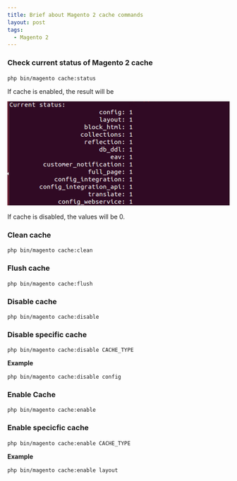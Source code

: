 ```yaml
---
title: Brief about Magento 2 cache commands
layout: post
tags:
  - Magento 2
---
```


### Check current status of Magento 2 cache

	php bin/magento cache:status

If cache is enabled, the result will be

![magento-2-store-configuration](/images/2017/cache-status-magento-2.png)

If cache is disabled, the values will be 0.

### Clean cache

	php bin/magento cache:clean

### Flush cache

	php bin/magento cache:flush

### Disable cache

	php bin/magento cache:disable


### Disable specific cache

	php bin/magento cache:disable CACHE_TYPE

**Example**

	php bin/magento cache:disable config

### Enable Cache

	php bin/magento cache:enable

### Enable specicfic cache

	php bin/magento cache:enable CACHE_TYPE

**Example**

	php bin/magento cache:enable layout

